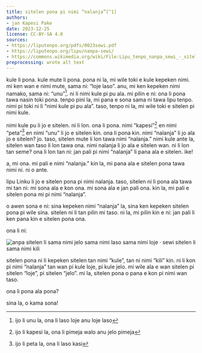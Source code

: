 ```yaml
---
title: sitelen pona pi nimi “nalanja”[^1]
authors:
- jan Kapesi Pake
date: 2023-12-25
license: CC-BY-SA 4.0
sources:
- https://liputenpo.org/pdfs/0023sewi.pdf
- https://liputenpo.org/lipu/nanpa-sewi/
- https://commons.wikimedia.org/wiki/File:Lipu_tenpo_nanpa_sewi_-_sitelen_pona_pi_nimi_nalanja.svg
preprocessing: wrote alt text
---
```


kule li pona. kule mute li pona. pona ni la, mi wile toki e kule kepeken nimi. mi ken wan e nimi mute, sama ni: “loje laso”. anu, mi ken kepeken nimi namako, sama ni: “unu”[^2]. ni li nimi kule pi pu ala. mi pilin e ni: ona li pona tawa nasin toki pona. tenpo pini la, mi pana e sona sama ni tawa lipu tenpo. nimi pi toki ni li “nimi kule pi pu ala”. taso, tenpo ni la, mi wile toki e sitelen pi nimi kule.

nimi kule pu li jo e sitelen. ni li lon. ona li pona. nimi “kapesi”[^3] en nimi “peta”[^4] en nimi “unu” li jo e sitelen kin. ona li pona kin. nimi “nalanja” li jo ala jo e sitelen? jo. taso, sitelen mute li lon tawa nimi “nalanja.” nimi kule ante la, sitelen wan taso li lon tawa ona. nimi nalanja li jo ala e sitelen wan. ni li lon tan seme? ona li lon tan ni: jan pali pi nimi “nalanja” li pana ala e sitelen. ike!

a, mi ona. mi pali e nimi “nalanja.” kin la, mi pana ala e sitelen pona tawa nimi ni. ni o ante.

lipu Linku li jo e sitelen pona pi nimi nalanja. taso, sitelen ni li pona ala tawa mi tan ni: mi sona ala e kon ona. mi sona ala e jan pali ona. kin la, mi pali e sitelen pona mi pi nimi “nalanja”.

o awen sona e ni: sina kepeken nimi “nalanja” la, sina ken kepeken sitelen pona pi wile sina. sitelen ni li tan pilin mi taso. ni la, mi pilin kin e ni: jan pali li ken pana kin e sitelen pona ona.

ona li ni:

![anpa sitelen li sama nimi jelo sama nimi laso sama nimi loje · sewi sitelen li sama nimi kili](https://upload.wikimedia.org/wikipedia/commons/e/e4/Lipu_tenpo_nanpa_sewi_-_sitelen_pona_pi_nimi_nalanja.svg)

sitelen pona ni li kepeken sitelen tan nimi “kule”, tan ni nimi “kili” kin. ni li kon pi nimi “nalanja” tan wan pi kule loje, pi kule jelo. mi wile ala e wan sitelen pi sitelen “loje”, pi sitelen “jelo”. mi la, sitelen pona o pana e kon pi nimi wan taso.

ona li pona ala pona?

sina la, o kama sona!

[^1]: ijo li nalanja la, ona li jelo loje anu loje jelo
[^2]: ijo li unu la, ona li laso loje anu loje laso
[^3]: ijo li kapesi la, ona li pimeja walo anu jelo pimeja
[^4]: ijo li peta la, ona li laso kasi